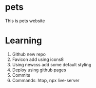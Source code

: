 # pets

This is pets website

# Learning

1. Github new repo
2. Favicon add using icons8
3. Using newcss add some default styling
4. Deploy using github pages
5. Commits
6. Commands: htop, npx live-server
